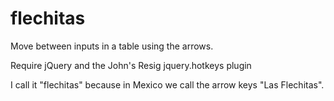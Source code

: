 flechitas
=========

Move between inputs in a table using the arrows.

Require jQuery and the John's Resig jquery.hotkeys plugin

I call it "flechitas" because in Mexico we call the arrow keys "Las Flechitas".
